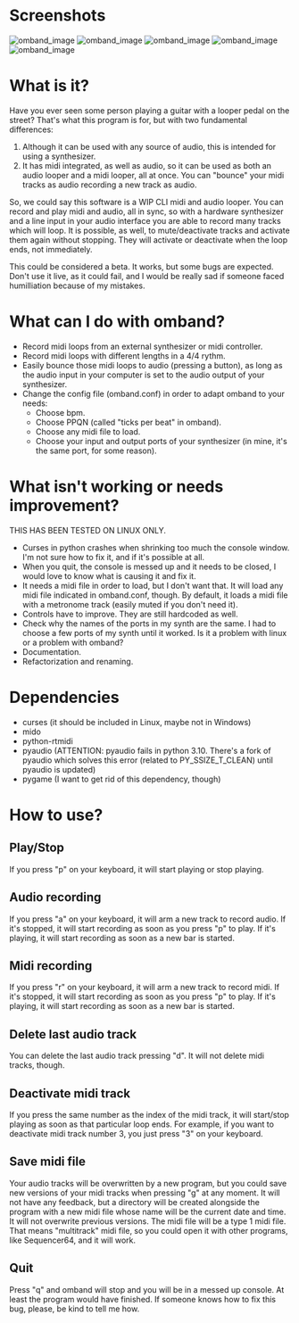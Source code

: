 # Screenshots

![omband_image](omband1.png)
![omband_image](omband2.png)
![omband_image](omband3.png)
![omband_image](omband4.png)
![omband_image](omband5.png)

# What is it?

Have you ever seen some person playing a guitar with a looper pedal on the street? That's what this program is for, but with two fundamental differences:
1. Although it can be used with any source of audio, this is intended for using a synthesizer.
2. It has midi integrated, as well as audio, so it can be used as both an audio looper and a midi looper, all at once. You can "bounce" your midi tracks as audio recording a new track as audio.

So, we could say this software is a WIP CLI midi and audio looper. You can record and play midi and audio, all in sync, so with a hardware synthesizer and a line input in your audio interface you are able to record many tracks which will loop. It is possible, as well, to mute/deactivate tracks and activate them again without stopping. They will activate or deactivate when the loop ends, not immediately.

This could be considered a beta. It works, but some bugs are expected. Don't use it live, as it could fail, and I would be really sad if someone faced humilliation because of my mistakes.

# What can I do with omband?

- Record midi loops from an external synthesizer or midi controller.
- Record midi loops with different lengths in a 4/4 rythm.
- Easily bounce those midi loops to audio (pressing a button), as long as the audio input in your computer is set to the audio output of your synthesizer.
- Change the config file (omband.conf) in order to adapt omband to your needs:
    - Choose bpm.
    - Choose PPQN (called "ticks per beat" in omband).
    - Choose any midi file to load.
    - Choose your input and output ports of your synthesizer (in mine, it's the same port, for some reason).

# What isn't working or needs improvement?

THIS HAS BEEN TESTED ON LINUX ONLY.

- Curses in python crashes when shrinking too much the console window. I'm not sure how to fix it, and if it's possible at all.
- When you quit, the console is messed up and it needs to be closed, I would love to know what is causing it and fix it.
- It needs a midi file in order to load, but I don't want that. It will load any midi file indicated in omband.conf, though. By default, it loads a midi file with a metronome track (easily muted if you don't need it).
- Controls have to improve. They are still hardcoded as well.
- Check why the names of the ports in my synth are the same. I had to choose a few ports of my synth until it worked. Is it a problem with linux or a problem with omband?
- Documentation.
- Refactorization and renaming.

# Dependencies

- curses (it should be included in Linux, maybe not in Windows)
- mido
- python-rtmidi
- pyaudio (ATTENTION: pyaudio fails in python 3.10. There's a fork of pyaudio which solves this error (related to PY_SSIZE_T_CLEAN) until pyaudio is updated)
- pygame (I want to get rid of this dependency, though)

# How to use?

## Play/Stop

If you press "p" on your keyboard, it will start playing or stop playing.

## Audio recording

If you press "a" on your keyboard, it will arm a new track to record audio. If it's stopped, it will start recording as soon as you press "p" to play. If it's playing, it will start recording as soon as a new bar is started.

## Midi recording

If you press "r" on your keyboard, it will arm a new track to record midi. If it's stopped, it will start recording as soon as you press "p" to play. If it's playing, it will start recording as soon as a new bar is started.

## Delete last audio track

You can delete the last audio track pressing "d". It will not delete midi tracks, though.

## Deactivate midi track

If you press the same number as the index of the midi track, it will start/stop playing as soon as that particular loop ends. For example, if you want to deactivate midi track number 3, you just press "3" on your keyboard.

## Save midi file

Your audio tracks will be overwritten by a new program, but you could save new versions of your midi tracks when pressing "g" at any moment. It will not have any feedback, but a directory will be created alongside the program with a new midi file whose name will be the current date and time. It will not overwrite previous versions.
The midi file will be a type 1 midi file. That means "multitrack" midi file, so you could open it with other programs, like Sequencer64, and it will work.

## Quit

Press "q" and omband will stop and you will be in a messed up console. At least the program would have finished.
If someone knows how to fix this bug, please, be kind to tell me how.
